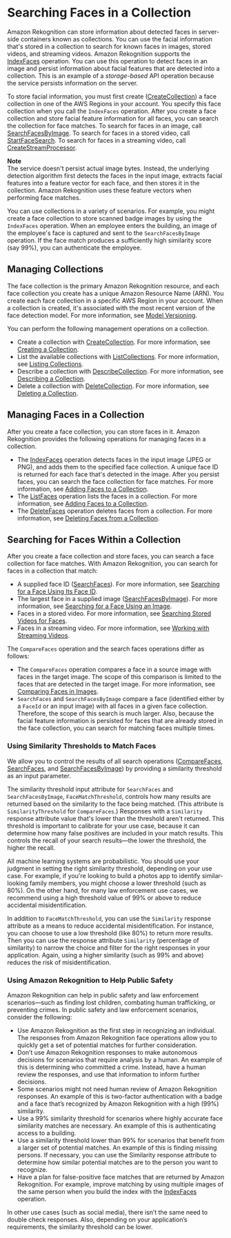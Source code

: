 # Searching Faces in a Collection<a name="collections"></a>

Amazon Rekognition can store information about detected faces in server\-side containers known as collections\. You can use the facial information that's stored in a collection to search for known faces in images, stored videos, and streaming videos\. Amazon Rekognition supports the [IndexFaces](API_IndexFaces.md) operation\. You can use this operation to detect faces in an image and persist information about facial features that are detected into a collection\. This is an example of a *storage\-based* API operation because the service persists information on the server\. 

To store facial information, you must first create \([CreateCollection](API_CreateCollection.md)\) a face collection in one of the AWS Regions in your account\. You specify this face collection when you call the `IndexFaces` operation\. After you create a face collection and store facial feature information for all faces, you can search the collection for face matches\. To search for faces in an image, call [SearchFacesByImage](API_SearchFacesByImage.md)\. To search for faces in a stored video, call [StartFaceSearch](API_StartFaceSearch.md)\. To search for faces in a streaming video, call [CreateStreamProcessor](API_CreateStreamProcessor.md)\.

**Note**  
The service doesn't persist actual image bytes\. Instead, the underlying detection algorithm first detects the faces in the input image, extracts facial features into a feature vector for each face, and then stores it in the collection\. Amazon Rekognition uses these feature vectors when performing face matches\.

You can use collections in a variety of scenarios\. For example, you might create a face collection to store scanned badge images by using the `IndexFaces` operation\. When an employee enters the building, an image of the employee's face is captured and sent to the `SearchFacesByImage` operation\. If the face match produces a sufficiently high similarity score \(say 99%\), you can authenticate the employee\. 

## Managing Collections<a name="managing-collections"></a>

The face collection is the primary Amazon Rekognition resource, and each face collection you create has a unique Amazon Resource Name \(ARN\)\. You create each face collection in a specific AWS Region in your account\. When a collection is created, it's associated with the most recent version of the face detection model\. For more information, see [Model Versioning](face-detection-model.md)\. 

You can perform the following management operations on a collection\.
+ Create a collection with [CreateCollection](API_CreateCollection.md)\. For more information, see [Creating a Collection](create-collection-procedure.md)\.
+ List the available collections with [ListCollections](API_ListCollections.md)\. For more information, see [Listing Collections](list-collection-procedure.md)\.
+ Describe a collection with [DescribeCollection](API_DescribeCollection.md)\. For more information, see [Describing a Collection](describe-collection-procedure.md)\.
+ Delete a collection with [DeleteCollection](API_DeleteCollection.md)\. For more information, see [Deleting a Collection](delete-collection-procedure.md)\.

## Managing Faces in a Collection<a name="collections-index-faces"></a>

After you create a face collection, you can store faces in it\. Amazon Rekognition provides the following operations for managing faces in a collection\.
+  The [IndexFaces](API_IndexFaces.md) operation detects faces in the input image \(JPEG or PNG\), and adds them to the specified face collection\. A unique face ID is returned for each face that's detected in the image\. After you persist faces, you can search the face collection for face matches\. For more information, see [Adding Faces to a Collection](add-faces-to-collection-procedure.md)\.
+ The [ListFaces](API_ListFaces.md) operation lists the faces in a collection\. For more information, see [Adding Faces to a Collection](add-faces-to-collection-procedure.md)\.
+ The [DeleteFaces](API_DeleteFaces.md) operation deletes faces from a collection\. For more information, see [Deleting Faces from a Collection](delete-faces-procedure.md)\.

## Searching for Faces Within a Collection<a name="collections-search-faces"></a>

After you create a face collection and store faces, you can search a face collection for face matches\. With Amazon Rekognition, you can search for faces in a collection that match:
+ A supplied face ID \([SearchFaces](API_SearchFaces.md)\)\. For more information, see [Searching for a Face Using Its Face ID](search-face-with-id-procedure.md)\.
+ The largest face in a supplied image \([SearchFacesByImage](API_SearchFacesByImage.md)\)\. For more information, see [Searching for a Face Using an Image](search-face-with-image-procedure.md)\.
+ Faces in a stored video\. For more information, see [ Searching Stored Videos for Faces](procedure-person-search-videos.md)\.
+ Faces in a streaming video\. For more information, see [Working with Streaming Videos](streaming-video.md)\.

The `CompareFaces` operation and the search faces operations differ as follows:
+ The `CompareFaces` operation compares a face in a source image with faces in the target image\. The scope of this comparison is limited to the faces that are detected in the target image\. For more information, see [Comparing Faces in Images](faces-comparefaces.md)\.
+ `SearchFaces` and `SearchFacesByImage` compare a face \(identified either by a `FaceId` or an input image\) with all faces in a given face collection\. Therefore, the scope of this search is much larger\. Also, because the facial feature information is persisted for faces that are already stored in the face collection, you can search for matching faces multiple times\.

### Using Similarity Thresholds to Match Faces<a name="face-match-similarity"></a>

We allow you to control the results of all search operations \([CompareFaces](API_CompareFaces.md), [SearchFaces](API_SearchFaces.md), and [SearchFacesByImage](API_SearchFacesByImage.md)\) by providing a similarity threshold as an input parameter\.

The similarity threshold input attribute for `SearchFaces` and `SearchFacesByImage`, `FaceMatchThreshold`, controls how many results are returned based on the similarity to the face being matched\. \(This attribute is `SimilarityThreshold` for `CompareFaces`\.\) Responses with a `Similarity` response attribute value that's lower than the threshold aren't returned\. This threshold is important to calibrate for your use case, because it can determine how many false positives are included in your match results\. This controls the recall of your search results—the lower the threshold, the higher the recall\.

All machine learning systems are probabilistic\. You should use your judgment in setting the right similarity threshold, depending on your use case\. For example, if you're looking to build a photos app to identify similar\-looking family members, you might choose a lower threshold \(such as 80%\)\. On the other hand, for many law enforcement use cases, we recommend using a high threshold value of 99% or above to reduce accidental misidentification\.

In addition to `FaceMatchThreshold`, you can use the `Similarity` response attribute as a means to reduce accidental misidentification\. For instance, you can choose to use a low threshold \(like 80%\) to return more results\. Then you can use the response attribute `Similarity` \(percentage of similarity\) to narrow the choice and filter for the right responses in your application\. Again, using a higher similarity \(such as 99% and above\) reduces the risk of misidentification\. 

### Using Amazon Rekognition to Help Public Safety<a name="public-safety"></a>

Amazon Rekognition can help in public safety and law enforcement scenarios—such as finding lost children, combating human trafficking, or preventing crimes\. In public safety and law enforcement scenarios, consider the following:
+ Use Amazon Rekognition as the first step in recognizing an individual\. The responses from Amazon Rekognition face operations allow you to quickly get a set of potential matches for further consideration\.
+ Don’t use Amazon Rekognition responses to make autonomous decisions for scenarios that require analysis by a human\. An example of this is determining who committed a crime\. Instead, have a human review the responses, and use that information to inform further decisions\.
+ Some scenarios might not need human review of Amazon Rekognition responses\. An example of this is two\-factor authentication with a badge and a face that’s recognized by Amazon Rekognition with a high \(99%\) similarity\.
+ Use a 99% similarity threshold for scenarios where highly accurate face similarity matches are necessary\. An example of this is authenticating access to a building\.
+ Use a similarity threshold lower than 99% for scenarios that benefit from a larger set of potential matches\. An example of this is finding missing persons\. If necessary, you can use the Similarity response attribute to determine how similar potential matches are to the person you want to recognize\. 
+ Have a plan for false\-positive face matches that are returned by Amazon Rekognition\. For example, improve matching by using multiple images of the same person when you build the index with the [IndexFaces](API_IndexFaces.md) operation\.

In other use cases \(such as social media\), there isn’t the same need to double check responses\. Also, depending on your application’s requirements, the similarity threshold can be lower\. 